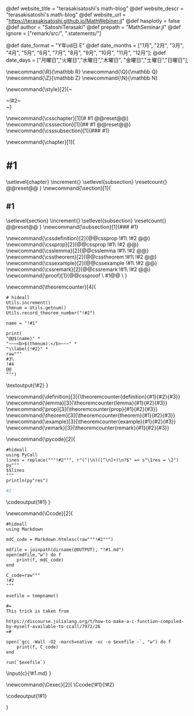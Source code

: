 <!-- ---------------------------------------------------
Add here global page variables to use throughout your
website.
The website_* must be defined for the RSS to work
----------------------------------------------------- -->
@def website_title = "terasakisatoshi's math-blog"
@def website_descr = "terasakisatoshi's math-blog"
@def website_url   = "https://terasakisatoshi.github.io/MathWebiner.jl"
@def hasplotly = false
@def author = "SatoshiTerasaki"
@def prepath = "MathSeminar.jl"
@def ignore = ["remark/src/", ".statements/"]

<!-- Thank you Lucas-->
<!-- https://github.com/tlienart/Franklin.jl/blob/e0fe6b99bef5a4a054d793a410e3e83fb9876250/test/utils/misc.jl#L129-L190 -->
@def date_format = "Y年ud日 E"
@def date_months = ["1月", "2月", "3月", "4月", "5月", "6月",
                    "7月", "8月", "9月", "10月", "11月", "12月"];
@def date_days = ["月曜日","火曜日","水曜日","木曜日",
                    "金曜日","土曜日","日曜日"];

<!-- ---------------------------------------------------
Add here global latex commands to use throughout your
pages. It can be math commands but does not need to be.
For instance:
* \newcommand{\phrase}{This is a long phrase to copy.}
----------------------------------------------------- -->
\newcommand{\R}{\mathbb R}
\newcommand{\Q}{\mathbb Q}
\newcommand{\Z}{\mathbb Z}
\newcommand{\N}{\mathbb N}

<!-- Put a box around something and pass some css styling to the box
(useful for images for instance) e.g. :
\style{width:80%;}{![](path/to/img.png)} -->
\newcommand{\style}[2]{~~~<div style="!#1;margin-left:auto;margin-right:auto;">~~~!#2~~~</div>~~~}

<!-- define document counter enumerated by _css/theorem.css -->
\newcommand{\csschapter}[1]{# #1 @@reset@@}
\newcommand{\csssection}[1]{## #1 @@reset@@}
\newcommand{\csssubsection}[1]{### #1}

<!-- define document counter enumerated by utils.jl -->

\newcommand{\chapter}[1]{
# #1
\setlevel{chapter}
\increment{}
\setlevel{subsection}
\resetcount{}
@@reset@@
}
\newcommand{\section}[1]{
## #1

\setlevel{section}
\increment{}
\setlevel{subsection}
\resetcount{}
@@reset@@
}
\newcommand{\subsection}[1]{### #1}

<!-- numbered definition/prop/lemma/theorem/example/remark enumerated by CSS -->
\newcommand{\cssdefinition}[2]{@@cssprop !#1\\ !#2 @@}
\newcommand{\cssprop}[2]{@@cssprop !#1\\ !#2 @@}
\newcommand{\csslemma}[2]{@@csslemma !#1\\ !#2 @@}
\newcommand{\csstheorem}[2]{@@csstheorem !#1\\ !#2 @@}
\newcommand{\cssexample}[2]{@@cssexample !#1\\ !#2 @@}
\newcommand{\cssremark}[2]{@@cssremark !#1\\ !#2 @@}
\newcommand{\proof}[1]{@@cssproof \ #1@@ \\ }

<!-- label, title, statement-->
<!-- TODO create julia block using its Julia function-->
\newcommand{\theoremcounter}[4]{
```julia:!#2
# hideall
Utils.increment()
thmnum = Utils.getnum()
Utils.record_theorem_number("!#2")

name = "!#1"

print(
"@@$(name)" *
"~~~<b>$(thmnum):</b>~~~" *
"\\label{!#2}" *
raw"""
#3\
!#4
@@
""")
```
\textoutput{!#2}
}

\newcommand{\definition}[3]{\theoremcounter{definition}{#1}{#2}{#3}}
\newcommand{\lemma}[3]{\theoremcounter{lemma}{#1}{#2}{#3}}
\newcommand{\prop}[3]{\theoremcounter{prop}{#1}{#2}{#3}}
\newcommand{\theorem}[3]{\theoremcounter{theorem}{#1}{#2}{#3}}
\newcommand{\example}[3]{\theoremcounter{example}{#1}{#2}{#3}}
\newcommand{\remark}[3]{\theoremcounter{remark}{#1}{#2}{#3}}

\newcommand{\pycode}[2]{
```julia:!#1
#hideall
using PyCall
lines = replace("""!#2""", r"(^|\n)([^\n]+)\n?$" => s"\1res = \2")
py"""
$$lines
"""
println(py"res")
```
```python
#2
```
\codeoutput{!#1}
}


<!-- display C code with syntax highlight-->
\newcommand{\Ccode}[2]{
```julia:!#1
#hideall
using Markdown

mdC_code = Markdown.htmlesc(raw"""!#2""")

mdfile = joinpath(dirname(@OUTPUT), "!#1.md")
open(mdfile,"w") do f
    print(f, mdC_code)
end

C_code=raw"""
!#2
"""

exefile = tempname()

#=
This trick is taken from

https://discourse.julialang.org/t/how-to-make-a-c-function-compiled-by-myself-available-to-ccall/7972/26
=#

open(`gcc -Wall -O2 -march=native -xc -o $exefile -`, "w") do f
    print(f, C_code)
end

run(`$exefile`)
```

\input{c}{!#1.md}
}

<!-- run C code and display code and its result -->
\newcommand{\Cexec}[2]{
\Ccode{!#1}{!#2}

\codeoutput{!#1}

}
